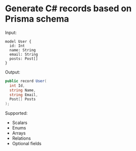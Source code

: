# Generate C# records based on Prisma schema

Input:

```prisma
model User {
  id: Int
  name: String
  email: String
  posts: Post[]
}
```

Output:

```csharp
public record User(
  int Id, 
  string Name, 
  string Email, 
  Post[] Posts
);
```

Supported:

* Scalars
* Enums
* Arrays
* Relations
* Optional fields

